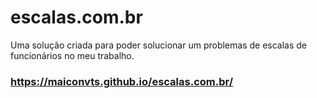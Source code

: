 # escalas.com.br
Uma solução criada para poder solucionar um problemas de escalas de funcionários no meu trabalho.

### https://maiconvts.github.io/escalas.com.br/
